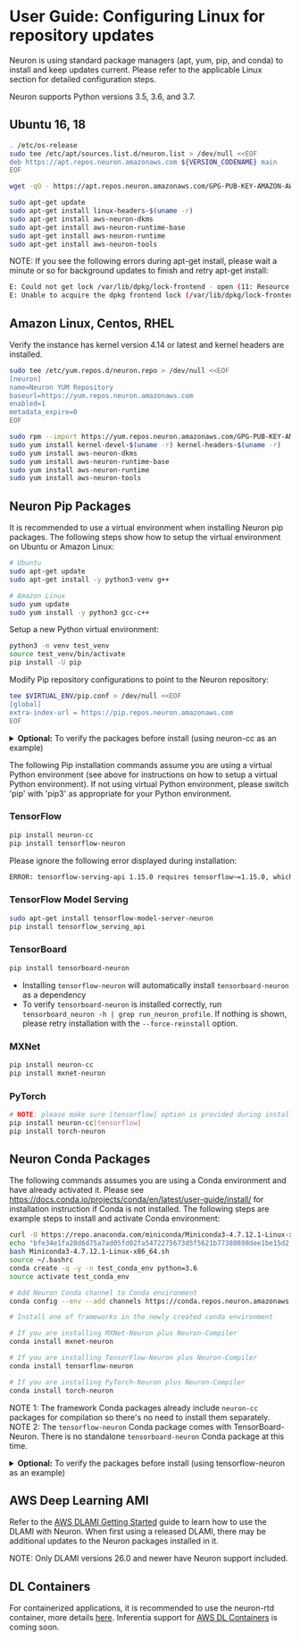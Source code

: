 # User Guide: Configuring Linux for repository updates

Neuron is using standard package managers (apt, yum, pip, and conda) to install and keep updates current. Please refer to the applicable Linux section for detailed configuration steps.

Neuron supports Python versions 3.5, 3.6, and 3.7.

## Ubuntu 16, 18

```bash
. /etc/os-release
sudo tee /etc/apt/sources.list.d/neuron.list > /dev/null <<EOF
deb https://apt.repos.neuron.amazonaws.com ${VERSION_CODENAME} main
EOF

wget -qO - https://apt.repos.neuron.amazonaws.com/GPG-PUB-KEY-AMAZON-AWS-NEURON.PUB | sudo apt-key add -

sudo apt-get update
sudo apt-get install linux-headers-$(uname -r)
sudo apt-get install aws-neuron-dkms
sudo apt-get install aws-neuron-runtime-base
sudo apt-get install aws-neuron-runtime
sudo apt-get install aws-neuron-tools
```

NOTE: If you see the following errors during apt-get install, please wait a minute or so for background updates to finish and retry apt-get install:
```bash
E: Could not get lock /var/lib/dpkg/lock-frontend - open (11: Resource temporarily unavailable)
E: Unable to acquire the dpkg frontend lock (/var/lib/dpkg/lock-frontend), is another process using it?
```

## Amazon Linux, Centos, RHEL
Verify the instance has kernel version 4.14 or latest and kernel headers are installed.

```bash
sudo tee /etc/yum.repos.d/neuron.repo > /dev/null <<EOF
[neuron]
name=Neuron YUM Repository
baseurl=https://yum.repos.neuron.amazonaws.com
enabled=1
metadata_expire=0
EOF

sudo rpm --import https://yum.repos.neuron.amazonaws.com/GPG-PUB-KEY-AMAZON-AWS-NEURON.PUB
sudo yum install kernel-devel-$(uname -r) kernel-headers-$(uname -r)
sudo yum install aws-neuron-dkms
sudo yum install aws-neuron-runtime-base
sudo yum install aws-neuron-runtime
sudo yum install aws-neuron-tools
```

## Neuron Pip Packages

It is recommended to use a virtual environment when installing Neuron pip packages. The following steps show how to setup the virtual environment on Ubuntu or Amazon Linux:

```bash
# Ubuntu
sudo apt-get update
sudo apt-get install -y python3-venv g++
```
```bash
# Amazon Linux
sudo yum update
sudo yum install -y python3 gcc-c++
```

Setup a new Python virtual environment:

```bash
python3 -m venv test_venv
source test_venv/bin/activate
pip install -U pip
```

Modify Pip repository configurations to point to the Neuron repository:

```bash
tee $VIRTUAL_ENV/pip.conf > /dev/null <<EOF
[global]
extra-index-url = https://pip.repos.neuron.amazonaws.com
EOF
```

<details><summary><b>Optional:</b> To verify the packages before install (using neuron-cc as an example)
</summary>
<p>

```bash
curl https://pip.repos.neuron.amazonaws.com/GPG-PUB-KEY-AMAZON-AWS-NEURON.PUB | gpg --import
pip download --no-deps neuron-cc
# The above shows you the name of the package downloaded
# Use it in the following command
wget https://pip.repos.neuron.amazonaws.com/neuron-cc/neuron_cc-<VERSION FROM FILE>.whl.asc
gpg --verify neuron_cc-<VERSION FROM FILE>.whl.asc neuron_cc-<VERSION FROM FILE>.whl
```

</p>
</details>


The following Pip installation commands assume you are using a virtual Python environment (see above for instructions on how to setup a virtual Python environment). If not using virtual Python environment, please switch 'pip' with 'pip3' as appropriate for your Python environment.

### TensorFlow

```bash
pip install neuron-cc
pip install tensorflow-neuron
```

Please ignore the following error displayed during installation:
```bash
ERROR: tensorflow-serving-api 1.15.0 requires tensorflow~=1.15.0, which is not installed.
```

### TensorFlow Model Serving

```bash
sudo apt-get install tensorflow-model-server-neuron
pip install tensorflow_serving_api
```

### TensorBoard

```bash
pip install tensorboard-neuron
```

* Installing `tensorflow-neuron` will automatically install `tensorboard-neuron` as a dependency
* To verify `tensorboard-neuron` is installed correctly, run `tensorboard_neuron -h | grep run_neuron_profile`. If nothing is shown, please retry installation with the `--force-reinstall` option.

### MXNet

```bash
pip install neuron-cc
pip install mxnet-neuron
```

### PyTorch

```bash
# NOTE: please make sure [tensorflow] option is provided during installation of neuron-cc for PyTorch-Neuron compilation; this is not necessary for PyTorch-Neuron inference.
pip install neuron-cc[tensorflow]
pip install torch-neuron
```

## Neuron Conda Packages

The following commands assumes you are using a Conda environment and have already activated it. Please see https://docs.conda.io/projects/conda/en/latest/user-guide/install/ for installation instruction if Conda is not installed. The following steps are example steps to install and activate Conda environment:

```bash
curl -O https://repo.anaconda.com/miniconda/Miniconda3-4.7.12.1-Linux-x86_64.sh
echo "bfe34e1fa28d6d75a7ad05fd02fa5472275673d5f5621b77380898dee1be15d2 Miniconda3-4.7.12.1-Linux-x86_64.sh" | sha256sum --check
bash Miniconda3-4.7.12.1-Linux-x86_64.sh
source ~/.bashrc
conda create -q -y -n test_conda_env python=3.6
source activate test_conda_env
```

```bash
# Add Neuron Conda channel to Conda environment
conda config --env --add channels https://conda.repos.neuron.amazonaws.com

# Install one of frameworks in the newly created conda environment

# If you are installing MXNet-Neuron plus Neuron-Compiler
conda install mxnet-neuron

# If you are installing TensorFlow-Neuron plus Neuron-Compiler
conda install tensorflow-neuron

# If you are installing PyTorch-Neuron plus Neuron-Compiler
conda install torch-neuron
```
NOTE 1: The framework Conda packages already include `neuron-cc` packages for compilation so there's no need to install them separately.
NOTE 2: The `tensorflow-neuron` Conda package comes with TensorBoard-Neuron.  There is no standalone `tensorboard-neuron` Conda package at this time.

<details><summary><b>Optional:</b> To verify the packages before install (using tensorflow-neuron as an example)
</summary>
<p>

```bash
curl https://conda.repos.neuron.amazonaws.com/GPG-PUB-KEY-AMAZON-AWS-NEURON.PUB | gpg --import

# This shows the version/build number of the package
conda search tensorflow-neuron

# Use the version/build number above to download the package and the signature
wget https://conda.repos.neuron.amazonaws.com/linux-64/tensorflow-neuron-<VERSION FROM FILE>-py36_0.tar.bz2
wget https://conda.repos.neuron.amazonaws.com/linux-64/tensorflow-neuron-<VERSION FROM FILE>-py36_0.tar.bz2.asc
gpg --verify tensorflow-neuron-<VERSION FROM FILE>-py36_0.tar.bz2.asc tensorflow-neuron-<VERSION FROM FILE>-py36_0.tar.bz2
```
</p>
</details>

## AWS Deep Learning AMI
Refer to the [AWS DLAMI Getting Started](https://docs.aws.amazon.com/dlami/latest/devguide/gs.html) guide to learn how to use the DLAMI with Neuron. When first using a released DLAMI, there may be additional updates to the Neuron packages installed in it.

NOTE: Only DLAMI versions 26.0 and newer have Neuron support included.

## DL Containers
For containerized applications, it is recommended to use the neuron-rtd container, more details [here](./neuron-container-tools/README.md).
Inferentia support for [AWS DL Containers](https://docs.aws.amazon.com/dlami/latest/devguide/deep-learning-containers-ec2.html) is coming soon.
